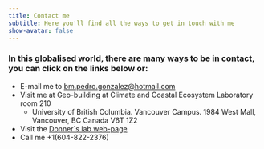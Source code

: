 ```yaml
---
title: Contact me
subtitle: Here you'll find all the ways to get in touch with me
show-avatar: false
---
```


### In this globalised world, there are many ways to be in contact, you can click on the links below or:

* E-mail me to bm.pedro.gonzalez@hotmail.com
* Visit me at Geo-building at Climate and Coastal Ecosystem Laboratory room 210 
  * University of British Columbia. Vancouver Campus. 1984 West Mall, Vancouver, BC Canada V6T 1Z2 
* Visit the [Donner´s lab web-page](http://simondonner.com/lab-team/) 
* Call me +1(604-822-2376) 


